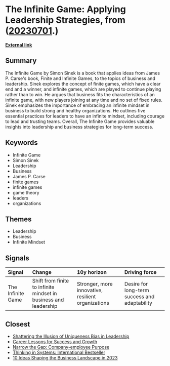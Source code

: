 # __The Infinite Game: Applying Leadership Strategies__, from ([20230701](https://kghosh.substack.com/p/20230701).)

__[External link](https://en.wikipedia.org/wiki/The_Infinite_Game)__



## Summary

The Infinite Game by Simon Sinek is a book that applies ideas from James P. Carse's book, Finite and Infinite Games, to the topics of business and leadership. Sinek explores the concept of finite games, which have a clear end and a winner, and infinite games, which are played to continue playing rather than to win. He argues that business fits the characteristics of an infinite game, with new players joining at any time and no set of fixed rules. Sinek emphasizes the importance of embracing an infinite mindset in business to build strong and healthy organizations. He outlines five essential practices for leaders to have an infinite mindset, including courage to lead and trusting teams. Overall, The Infinite Game provides valuable insights into leadership and business strategies for long-term success.

## Keywords

* Infinite Game
* Simon Sinek
* Leadership
* Business
* James P. Carse
* finite games
* infinite games
* game theory
* leaders
* organizations

## Themes

* Leadership
* Business
* Infinite Mindset

## Signals

| Signal            | Change                                                           | 10y horizon                                        | Driving force                                 |
|:------------------|:-----------------------------------------------------------------|:---------------------------------------------------|:----------------------------------------------|
| The Infinite Game | Shift from finite to infinite mindset in business and leadership | Stronger, more innovative, resilient organizations | Desire for long-term success and adaptability |

## Closest

* [Shattering the Illusion of Uniqueness Bias in Leadership](d58cdfa2239c4073bde09c04e7751eeb)
* [Career Lessons for Success and Growth](a06d27f1dd5a2328ba6aa8854abc5318)
* [Narrow the Gap: Company-employee Purpose](859cef9c04d564bfcee93db7b45be82e)
* [Thinking in Systems: International Bestseller](63009855daa63864cb3d7175e7aa00ff)
* [10 Ideas Shaping the Business Landscape in 2023](0d5cc4e60484c56f76248ad109ad9c04)